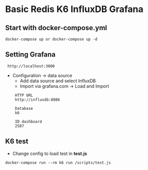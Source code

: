 # Basic Redis K6 InfluxDB Grafana

Start with docker-compose.yml
-
  ```
  docker-compose up or docker-compose up -d
  ```

Setting Grafana
-
 ```
  http://localhost:3000
  ```
- Configuration -> data source
  - Add data source and select InfluxDB
  - Import via grafana.com -> Load and Import
   ```
    HTTP URL
    http://influxdb:8086

    Database
    k6

    ID dashboard
    2587
   ```
K6 test
-
  - Change config to load test in **test.js**
```
docker-compose run --rm k6 run /scripts/test.js
```
  
    
